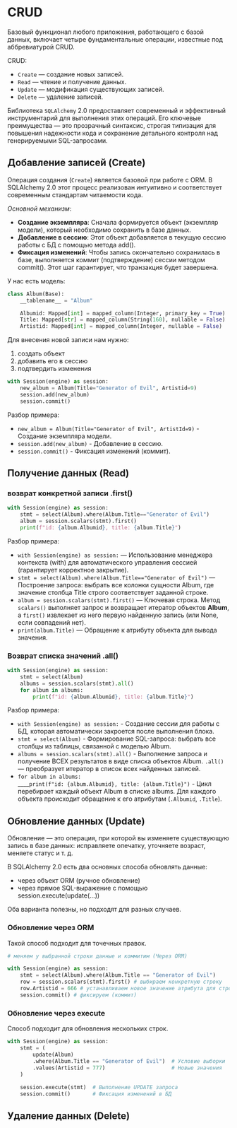 # CRUD
Базовый функционал любого приложения, работающего с базой данных, включает четыре фундаментальные операции, известные под аббревиатурой CRUD.  

CRUD:  
- `Create` — создание новых записей.  
- `Read` — чтение и получение данных.  
- `Update` — модификация существующих записей.  
- `Delete` — удаление записей.  

Библиотека `SQLAlchemy` 2.0 предоставляет современный и эффективный инструментарий для выполнения этих операций. Его ключевые преимущества — это прозрачный синтаксис, строгая типизация для повышения надежности кода и сохранение детального контроля над генерируемыми SQL-запросами.

## Добавление записей (Create)

Операция создания (`Create`) является базовой при работе с ORM. В SQLAlchemy 2.0 этот процесс реализован интуитивно и соответствует современным стандартам читаемости кода.

*Основной механизм*:  
- **Создание экземпляра**: Сначала формируется объект (экземпляр модели), который необходимо сохранить в базе данных.  
- **Добавление в сессию**: Этот объект добавляется в текущую сессию работы с БД с помощью метода add().  
- **Фиксация изменений**: Чтобы запись окончательно сохранилась в базе, выполняется коммит (подтверждение) сессии методом commit(). Этот шаг гарантирует, что транзакция будет завершена.  

У нас есть модель:
```python
class Album(Base):
    __tablename__ = "Album"

    Albumid: Mapped[int] = mapped_column(Integer, primary_key = True)
    Title: Mapped[str] = mapped_column(String(160), nullable = False)
    Artistid: Mapped[int] = mapped_column(Integer, nullable = False)
```

Для внесения новой записи нам нужно:
1) создать объект
2) добавить его в сессию
3) подтвердить изменения

```python
with Session(engine) as session:    
    new_album = Album(Title="Generator of Evil", Artistid=9) 
    session.add(new_album)  
    session.commit()    
```

Разбор примера:  
- `new_album = Album(Title="Generator of Evil", ArtistId=9)` - Создание экземпляра модели.  
- `session.add(new_album)` - Добавление в сессию.  
- `session.commit()` - Фиксация изменений (коммит).  

## Получение данных (Read)

### возврат конкретной записи .first()

```python
with Session(engine) as session:
    stmt = select(Album).where(Album.Title=="Generator of Evil")
    album = session.scalars(stmt).first()
    print(f"id: {album.Albumid}, title: {album.Title}")
```

Разбор примера:    
- `with Session(engine) as session:` — Использование менеджера контекста (with) для автоматического управления сессией (гарантирует корректное закрытие).  
- `stmt = select(Album).where(Album.Title=="Generator of Evil")` — Построение запроса: выбрать все колонки сущности Album, где значение столбца Title строго соответствует заданной строке. 
- `album = session.scalars(stmt).first()` — Ключевая строка. Метод `scalars()` выполняет запрос и возвращает итератор объектов **Album**, а `first()` извлекает из него первую найденную запись (или None, если совпадений нет).  
- `print(album.Title)` — Обращение к атрибуту объекта для вывода значения.  

### Возврат списка значений .all()

```python
with Session(engine) as session:
    stmt = select(Album)
    albums = session.scalars(stmt).all() 
    for album in albums: 
        print(f"id: {album.Albumid}, title: {album.Title}") 
```
Разбор примера:   
- `with Session(engine) as session:` - Создание сессии для работы с БД, которая автоматически закроется после выполнения блока.  
- `stmt = select(Album)` - Формирование SQL-запроса: выбрать все столбцы из таблицы, связанной с моделью Album.  
- `albums = session.scalars(stmt).all()` - Выполнение запроса и получение ВСЕХ результатов в виде списка объектов Album. `.all()` — преобразует итератор в список всех найденных записей.
- `for album in albums:`  
  ____`print(f"id: {album.Albumid}, title: {album.Title}")` - Цикл перебирает каждый объект Album в списке albums. Для каждого объекта происходит обращение к его атрибутам (`.Albumid`, `.Title`).

## Обновление данных (Update)

Обновление — это операция, при которой вы изменяете существующую запись в базе данных: исправляете опечатку, уточняете возраст, меняете статус и т. д.  

В SQLAlchemy 2.0 есть два основных способа обновлять данные:  
- через объект ORM (ручное обновление)  
- через прямое SQL-выражение с помощью session.execute(update(...))  

Оба варианта полезны, но подходят для разных случаев.

### Обновление через ORM

Такой способ подходит для точечных правок. 
```python
# меняем у выбранной строки данные и коммитим (Через ORM)

with Session(engine) as session:
    stmt = select(Album).where(Album.Title == "Generator of Evil")
    row = session.scalars(stmt).first() # выбираем конкретную строку
    row.Artistid = 666 # устанавливаем новое значение атрибута для строки
    session.commit() # фиксируем (коммит)
```

### Обновление через execute

Способ подходит для обновления нескольких строк.  
```python
with Session(engine) as session:
    stmt = (
        update(Album)
        .where(Album.Title == "Generator of Evil")  # Условие выборки
        .values(Artistid = 777)                     # Новые значения
    )
        
    session.execute(stmt)  # Выполнение UPDATE запроса
    session.commit()       # Фиксация изменений в БД
```

## Удаление данных (Delete)